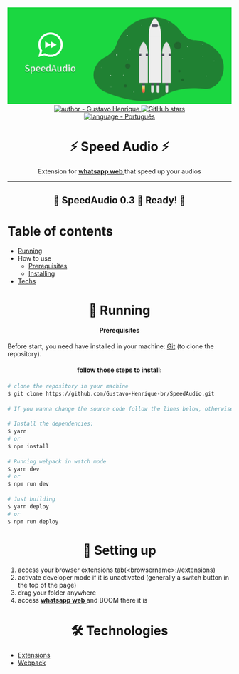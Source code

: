 <div align="center">
    <img src=".github/banner.png" alt="header SpeedAudio extension"/>
</div>

<div align="center">
    <a href="https://github.com/Gustavo-Henrique-br" >
        <img src="https://img.shields.io/badge/author-Gustavo%20Henrique-blue?style=for-the-badge" alt="author - Gustavo Henrique" />
    </a>
    <a href="https://github.com/Gustavo-Henrique-br/SpeedAudio/stargazers"><img alt="GitHub stars" src="https://img.shields.io/github/stars/Gustavo-Henrique-br/SpeedAudio?style=for-the-badge"></a>
</div>

<div align="center">
    <a href="https://github.com/Gustavo-Henrique-br/SpeedAudio/blob/master/LEIAME.md">
        <img height="30" src="https://img.shields.io/static/v1?label=&message=PT-BR&color=blue&style=for-the-badge" alt="language - Português" />
    </a>
</div>

<div align="center">
    <h1>⚡ Speed Audio ⚡</h1>
    <p>Extension for <a href="https://web.whatsapp.com/">
      <b>whatsapp web</b>
    </a> that speed up your audios</p>
</div>

<hr>

<div align="center">
    <h2>🎉 SpeedAudio 0.3 🚀 Ready! 🎉</h2>
</div>

Table of contents
=================
<!--ts-->
   * [Running](#rodando)
   * How to use
      * [Prerequisites](#pre-requisitos)
      * [Installing](#install)
   * [Techs](#techs)
<!--te-->

<div id="rodando" align="center">
    <h1>🎲 Running</h1>
</div>

<div id="pre-requisitos" align="center">
    <h4>Prerequisites</h4>
</div>

Before start, you need have installed in your machine:
[Git](https://git-scm.com) (to clone the repository).

<div id="install" align="center">
    <h4>
        follow those steps to install:
    </h4>
</div>

```bash
# clone the repository in your machine
$ git clone https://github.com/Gustavo-Henrique-br/SpeedAudio.git

# If you wanna change the source code follow the lines below, otherwise, just ignore

# Install the dependencies:
$ yarn
# or
$ npm install

# Running webpack in watch mode
$ yarn dev
# or
$ npm run dev

# Just building
$ yarn deploy
# or
$ npm run deploy
```

<div id="setting" align="center">
    <h1>🚀 Setting up</h1>

</div>

<ol>
    <li>
        access your browser extensions tab(&lt;browsername&gt;://extensions)
    </li>
    <li>
        activate developer mode if it is unactivated (generally a switch button in the top of the page)
    </li>
    <li>
        drag your folder anywhere
    </li>
    <li>
        access <a href="https://web.whatsapp.com/">
      <b>whatsapp web</b>
    </a> and BOOM there it is
    </li>
</ol>

<div id="techs" align="center">
    <h1>🛠 Technologies</h1>
</div>

- [Extensions](https://developer.chrome.com/docs/extensions/)
- [Webpack](https://webpack.js.org/)
